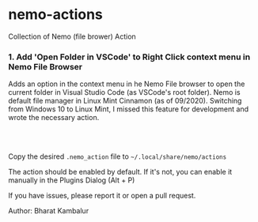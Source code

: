 # nemo-actions
Collection of Nemo (file brower) Action


### 1. Add 'Open Folder in VSCode' to Right Click context menu in Nemo File Browser

Adds an option in the context menu in he Nemo File browser to open the current folder in Visual Studio Code (as VSCode's root folder).
Nemo is default file manager in Linux Mint Cinnamon (as of 09/2020). Switching from Windows 10 to Linux Mint, I missed this feature for development and wrote the necessary action.

<br />
<br />


Copy the desired `.nemo_action` file to `~/.local/share/nemo/actions`

The action should be enabled by default. If it's not, you can enable it manually in the Plugins Dialog (Alt + P)






If you have issues, please report it or open a pull request.

Author: Bharat Kambalur

